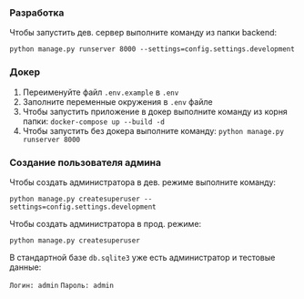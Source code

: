 ### Разработка
Чтобы запустить дев. сервер выполните команду из папки backend:

`python manage.py runserver 8000 --settings=config.settings.development`

### Докер
1) Переименуйте файл `.env.example` в `.env`
2) Заполните переменные окружения в `.env` файле
3) Чтобы запустить приложение в докер выполните команду из корня папки:
`docker-compose up --build -d`
4) Чтобы запустить без докера выполните команду:
`python manage.py runserver 8000`
   
### Создание пользователя админа
Чтобы создать администратора в дев. режиме выполните команду:

`python manage.py createsuperuser --settings=config.settings.development`

Чтобы создать администратора в прод. режиме:

`python manage.py createsuperuser`

В стандартной базе `db.sqlite3` уже есть администратор и тестовые данные:

`Логин: admin`
`Пароль: admin`